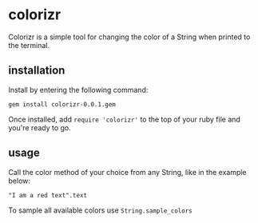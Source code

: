 # colorizr
Colorizr is a simple tool for changing the color of a String when printed to the terminal.

## installation
Install by entering the following command:
```
gem install colorizr-0.0.1.gem
```
Once installed, add `require 'colorizr'` to the top of your ruby file and you're ready to go.

## usage
Call the color method of your choice from any String, like in the example below:
```
"I am a red text".text
```
To sample all available colors use `String.sample_colors`